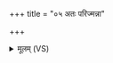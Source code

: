 +++
title = "०५ अतः परिज्मन्ना"

+++
<details><summary>मूलम् (VS)</summary>

अतः॑ परिज्म॒न्ना ग॑हि दि॒वो वा॑ रोच॒नादधि॑।  
सम॑स्मिन्नृञ्जते॒ गिरः॑ ॥
</details>